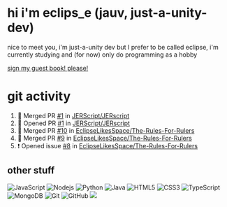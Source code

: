 # hi i'm eclips_e (jauv, just-a-unity-dev)
nice to meet you, i'm just-a-unity dev but I prefer to be called eclipse, i'm currently studying and (for now) only do programming as a hobby

[sign my guest book! please!](https://github.com/Just-a-Unity-Dev/Just-a-Unity-Dev/issues/new?&body=Sign%20my%20guest%20book%20by%20placing%20your%20name%20in%20the%20title,%20how%27d%20you%20get%20to%20this%20page%20and%20why?%20Don%27t%20forget%20you%20have%20an%20entire%20notebook%20in%20your%20hands!)


# git activity
<!--START_SECTION:activity-->
1. 🎉 Merged PR [#1](https://github.com/JERScript/JERscript/pull/1) in [JERScript/JERscript](https://github.com/JERScript/JERscript)
2. 💪 Opened PR [#1](https://github.com/JERScript/JERscript/pull/1) in [JERScript/JERscript](https://github.com/JERScript/JERscript)
3. 🎉 Merged PR [#10](https://github.com/EclipseLikesSpace/The-Rules-For-Rulers/pull/10) in [EclipseLikesSpace/The-Rules-For-Rulers](https://github.com/EclipseLikesSpace/The-Rules-For-Rulers)
4. 🎉 Merged PR [#9](https://github.com/EclipseLikesSpace/The-Rules-For-Rulers/pull/9) in [EclipseLikesSpace/The-Rules-For-Rulers](https://github.com/EclipseLikesSpace/The-Rules-For-Rulers)
5. ❗️ Opened issue [#8](https://github.com/EclipseLikesSpace/The-Rules-For-Rulers/issues/8) in [EclipseLikesSpace/The-Rules-For-Rulers](https://github.com/EclipseLikesSpace/The-Rules-For-Rulers)
<!--END_SECTION:activity-->

## other stuff

![JavaScript](https://img.shields.io/badge/-JavaScript-black?style=flat-square&logo=javascript)
![Nodejs](https://img.shields.io/badge/-Nodejs-black?style=flat-square&logo=Node.js)
![Python](https://img.shields.io/badge/-Python-black?style=flat-square&logo=Python)
![Java](https://img.shields.io/badge/-java-E34A86?style=flat-square&logo=java)
![HTML5](https://img.shields.io/badge/-HTML5-E34F26?style=flat-square&logo=html5&logoColor=white)
![CSS3](https://img.shields.io/badge/-CSS3-1572B6?style=flat-square&logo=css3)
![TypeScript](https://img.shields.io/badge/-TypeScript-007ACC?style=flat-square&logo=typescript)
![MongoDB](https://img.shields.io/badge/-MongoDB-black?style=flat-square&logo=mongodb)
![Git](https://img.shields.io/badge/-Git-black?style=flat-square&logo=git)
![GitHub](https://img.shields.io/badge/-GitHub-181717?style=flat-square&logo=github)
![](https://github-profile-summary-cards.vercel.app/api/cards/profile-details?username=Just-a-Unity-Dev&theme=solarized_dark)
